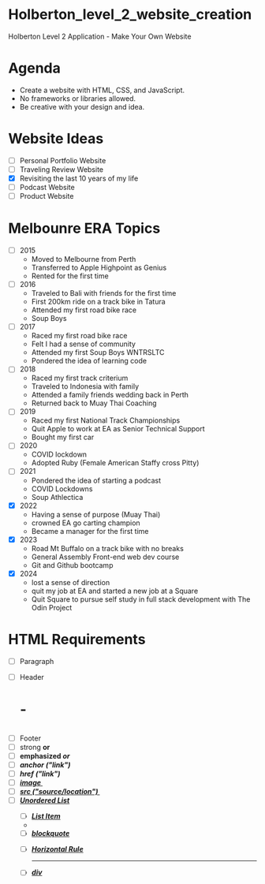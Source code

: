 # Holberton_level_2_website_creation

Holberton Level 2 Application - Make Your Own Website

# Agenda

- Create a website with HTML, CSS, and JavaScript.
- No frameworks or libraries allowed.
- Be creative with your design and idea.

# Website Ideas

- [ ] Personal Portfolio Website
- [ ] Traveling Review Website
- [x] Revisiting the last 10 years of my life
- [ ] Podcast Website
- [ ] Product Website

# Melbounre ERA Topics

- [ ] 2015
  - Moved to Melbourne from Perth
  - Transferred to Apple Highpoint as Genius
  - Rented for the first time
- [ ] 2016
  - Traveled to Bali with friends for the first time
  - First 200km ride on a track bike in Tatura
  - Attended my first road bike race
  - Soup Boys
- [ ] 2017
  - Raced my first road bike race
  - Felt I had a sense of community
  - Attended my first Soup Boys WNTRSLTC
  - Pondered the idea of learning code
- [ ] 2018
  - Raced my first track criterium
  - Traveled to Indonesia with family
  - Attended a family friends wedding back in Perth
  - Returned back to Muay Thai Coaching
- [ ] 2019
  - Raced my first National Track Championships
  - Quit Apple to work at EA as Senior Technical Support
  - Bought my first car
- [ ] 2020
  - COVID lockdown
  - Adopted Ruby (Female American Staffy cross Pitty)
- [ ] 2021
  - Pondered the idea of starting a podcast
  - COVID Lockdowns
  - Soup Athlectica
- [x] 2022
  - Having a sense of purpose (Muay Thai)
  - crowned EA go carting champion
  - Became a manager for the first time
- [x] 2023
  - Road Mt Buffalo on a track bike with no breaks
  - General Assembly Front-end web dev course
  - Git and Github bootcamp
- [x] 2024
  - lost a sense of direction
  - quit my job at EA and started a new job at a Square
  - Quit Square to pursue self study in full stack development with The Odin Project

# HTML Requirements

- [ ] Paragraph <p>
- [ ] Header <h1> - <h6>
- [ ] Footer <footer>
- [ ] strong <strong> or <b>
- [ ] emphasized <em> or <i>
- [ ] anchor ("link") <a>
- [ ] href ("link") <a href="">
- [ ] image <img>
- [ ] src ("source/location") <img src="">
- [ ] Unordered List <ul>
- [ ] List Item <li>
- [ ] blockquote <blockquote>
- [ ] Horizontal Rule <hr>
- [ ] div <div>
